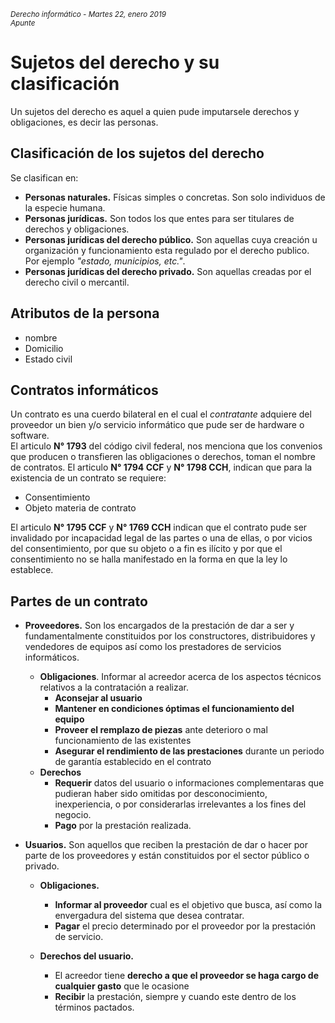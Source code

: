 <small>*Derecho informático - Martes 22, enero 2019  
Apunte*</small>


# **Sujetos del derecho y su clasificación**

Un sujetos del derecho es aquel a quien pude imputarsele derechos y obligaciones, es decir las personas.

## Clasificación de los sujetos del derecho
Se clasifican en:
- **Personas naturales.** Físicas simples o concretas. Son solo individuos de la especie humana.
- **Personas jurídicas.** Son todos los que entes para ser titulares de derechos y obligaciones.
- **Personas jurídicas del derecho público.** Son aquellas cuya creación u organización y funcionamiento esta regulado por el derecho publico. Por ejemplo *"estado, municipios, etc."*.
- **Personas jurídicas del derecho privado.** Son aquellas creadas por el derecho civil o mercantil.

## Atributos de la persona
- nombre
- Domicilio
- Estado civil

## Contratos informáticos
Un contrato es una cuerdo bilateral en el cual el *contratante* adquiere del proveedor un bien y/o servicio informático que pude ser de hardware o software.  
El articulo **N° 1793** del código civil federal, nos menciona que los convenios que producen o transfieren las obligaciones o derechos, toman el nombre de contratos. El articulo **N° 1794 CCF** y **N° 1798 CCH**, indican que para la existencia de un contrato se requiere:
- Consentimiento
- Objeto materia de contrato  

El articulo **N° 1795 CCF** y **N° 1769 CCH** indican que el contrato pude ser invalidado por incapacidad legal de las partes o una de ellas, o por vicios del consentimiento, por que su objeto o a fin es ilícito y por que el consentimiento no se halla manifestado en la forma en que la ley lo establece.

## Partes de un contrato
- **Proveedores.** Son los encargados de la prestación de dar a ser y fundamentalmente constituidos por los constructores, distribuidores y vendedores de equipos así como los prestadores de servicios informáticos.
  - **Obligaciones**. Informar al acreedor acerca de los aspectos técnicos relativos a la contratación a realizar.
    - **Aconsejar al usuario**
    - **Mantener en condiciones óptimas el funcionamiento del equipo**
    - **Proveer el remplazo de piezas** ante deterioro o mal funcionamiento de las existentes
    - **Asegurar el rendimiento de las prestaciones** durante un periodo de garantía establecido en el contrato
  - **Derechos**
    - **Requerir** datos del usuario o informaciones complementaras que pudieran haber sido omitidas por desconocimiento, inexperiencia, o por considerarlas irrelevantes a los fines del negocio.
    - **Pago** por la prestación realizada.

- **Usuarios.** Son aquellos que reciben la prestación de dar o hacer por parte de los proveedores y están constituidos por el sector público o privado.
  - **Obligaciones.**
    - **Informar al proveedor** cual es el objetivo que busca, así como la envergadura del sistema que desea contratar.
    - **Pagar** el precio determinado por el proveedor por la prestación de servicio.

  - **Derechos del usuario.**
    - El acreedor tiene **derecho a que el proveedor se haga cargo de cualquier gasto** que le ocasione
    - **Recibir** la prestación, siempre y cuando este dentro de los términos pactados.
